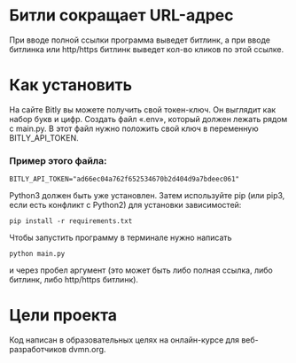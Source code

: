 # Битли сокращает URL-адрес
При вводе полной ссылки программа выведет битлинк, а при вводе битлинка или http/https битлинк выведет кол-во кликов по этой ссылке.
# Как установить
На сайте Bitly вы можете получить свой токен-ключ. Он выглядит как набор букв и цифр. Создать файл «.env», который должен лежать рядом с main.py. В этот файл нужно положить свой ключ в переменную BITLY_API_TOKEN. 
### Пример этого файла:
``` 
BITLY_API_TOKEN="ad66ec04a762f652534670b2d404d9a7bdeec061" 
```

Python3 должен быть уже установлен. Затем используйте pip (или pip3, если есть конфликт с Python2) для установки зависимостей:
```
pip install -r requirements.txt
```

Чтобы запустить программу в терминале нужно написать 
```
python main.py
``` 
и через пробел аргумент (это может быть либо полная ссылка, либо битлинк, либо http/https битлинк).

# Цели проекта
Код написан в образовательных целях на онлайн-курсе для веб-разработчиков dvmn.org.
